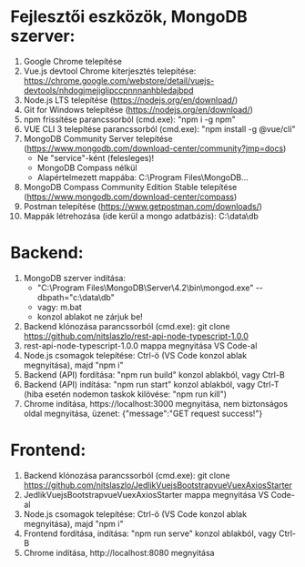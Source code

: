 Fejlesztői eszközök, MongoDB szerver:
======================================
1. Google Chrome telepítése
2. Vue.js devtool Chrome kiterjesztés telepítése: https://chrome.google.com/webstore/detail/vuejs-devtools/nhdogjmejiglipccpnnnanhbledajbpd
3. Node.js LTS telepítése (https://nodejs.org/en/download/)
4. Git for Windows telepítése (https://nodejs.org/en/download/)
5. npm frissítése parancssorból (cmd.exe): "npm i -g npm"
6. VUE CLI 3 telepítése parancssorból (cmd.exe): "npm install -g @vue/cli"
7. MongoDB Community Server telepítése (https://www.mongodb.com/download-center/community?jmp=docs)
   - Ne "service"-ként (felesleges)!
   - MongoDB Compass nélkül
   - Alapértelmezett mappába: C:\Program Files\MongoDB\...
8. MongoDB Compass Community Edition Stable telepítése (https://www.mongodb.com/download-center/compass)
9. Postman telepítése (https://www.getpostman.com/downloads/)
10. Mappák létrehozása (ide kerül a mongo adatbázis): C:\data\db

Backend:
========
1. MongoDB szerver indítása:
    - "C:\Program Files\MongoDB\Server\4.2\bin\mongod.exe" --dbpath="c:\data\db"
    - vagy: m.bat
    - konzol ablakot ne zárjuk be!
2. Backend klónozása parancssorból (cmd.exe): git clone https://github.com/nitslaszlo/rest-api-node-typescript-1.0.0
3. rest-api-node-typescript-1.0.0 mappa megnyitása VS Code-al
4. Node.js csomagok telepítése: Ctrl-ö (VS Code konzol ablak megnyitása), majd "npm i"
5. Backend (API) fordítása: "npm run build" konzol ablakból, vagy Ctrl-B
6. Backend (API) indítása: "npm run start" konzol ablakból, vagy Ctrl-T (hiba esetén nodemon taskok kilövése: "npm run kill")
7. Chrome indítása, https://localhost:3000 megnyitása, nem biztonságos oldal megnyitása, üzenet: {"message":"GET request success!"}

Frontend:
=========
1. Backend klónozása parancssorból (cmd.exe): git clone https://github.com/nitslaszlo/JedlikVuejsBootstrapvueVuexAxiosStarter
2. JedlikVuejsBootstrapvueVuexAxiosStarter mappa megnyitása VS Code-al
3. Node.js csomagok telepítése: Ctrl-ö (VS Code konzol ablak megnyitása), majd "npm i"
4. Frontend fordítása, indítása: "npm run serve" konzol ablakból, vagy Ctrl-B
5. Chrome indítása, http://localhost:8080 megnyitása

